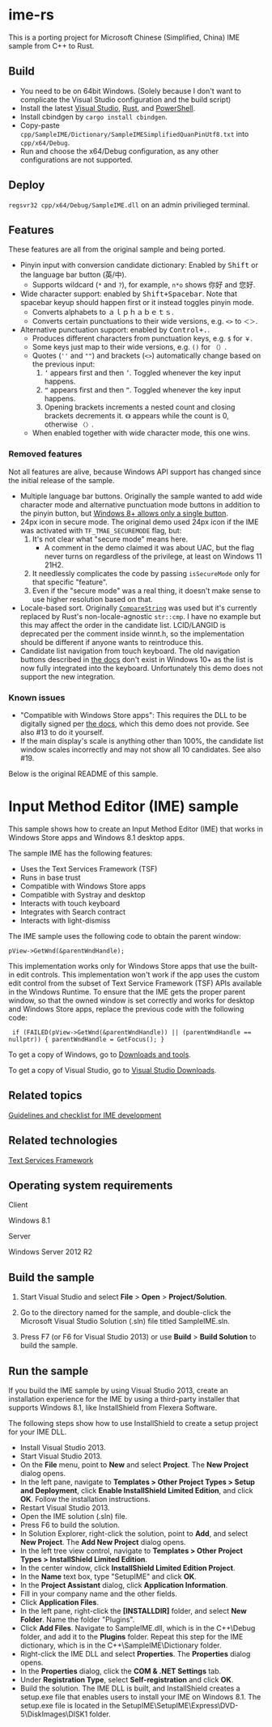 # ime-rs

This is a porting project for Microsoft Chinese (Simplified, China) IME sample from C++ to Rust.

## Build

* You need to be on 64bit Windows. (Solely because I don't want to complicate the Visual Studio configuration and the build script)
* Install the latest [Visual Studio](https://visualstudio.microsoft.com/downloads/), [Rust](https://www.rust-lang.org/), and [PowerShell](https://www.microsoft.com/store/productId/9MZ1SNWT0N5D).
* Install cbindgen by `cargo install cbindgen`.
* Copy-paste `cpp/SampleIME/Dictionary/SampleIMESimplifiedQuanPinUtf8.txt` into `cpp/x64/Debug`.
* Run and choose the x64/Debug configuration, as any other configurations are not supported.

## Deploy

`regsvr32 cpp/x64/Debug/SampleIME.dll` on an admin privilieged terminal.

## Features

These features are all from the original sample and being ported.

* Pinyin input with conversion candidate dictionary: Enabled by <kbd>Shift</kbd> or the language bar button (英/中).
  * Supports wildcard (`*` and `?`), for example, `n*o` shows 你好 and 您好.
* Wide character support: enabled by <kbd>Shift+Spacebar</kbd>. Note that spacebar keyup should happen first or it instead toggles pinyin mode.
  * Converts alphabets to ａｌｐｈａｂｅｔｓ.
  * Converts certain punctuations to their wide versions, e.g. `<>` to `＜＞`.
* Alternative punctuation support: enabled by <kbd>Control+.</kbd>.
  * Produces different characters from punctuation keys, e.g. `$` for `￥`.
  * Some keys just map to their wide versions, e.g. `()` for `（）`.
  * Quotes (`''` and `""`) and brackets (`<>`) automatically change based on the previous input:
    1. `‘` appears first and then `’`. Toggled whenever the key input happens.
    1. `“` appears first and then `”`. Toggled whenever the key input happens.
    1. Opening brackets increments a nested count and closing brackets decrements it. `《》` appears while the count is 0, otherwise `〈〉`.
  * When enabled together with wide character mode, this one wins.

### Removed features

Not all features are alive, because Windows API support has changed since the initial release of the sample.

* Multiple language bar buttons. Originally the sample wanted to add wide character mode and alternative punctuation mode buttons in addition to the pinyin button, but [Windows 8+ allows only a single button](https://docs.microsoft.com/en-us/windows/win32/api/ctfutb/nf-ctfutb-itflangbaritem-getinfo#parameters).
* 24px icon in secure mode. The original demo used 24px icon if the IME was activated with `TF_TMAE_SECUREMODE` flag, but:
  1. It's not clear what "secure mode" means here.
      * A comment in the demo claimed it was about UAC, but the flag never turns on regardless of the privilege, at least on Windows 11 21H2.
  1. It needlessly complicates the code by passing `isSecureMode` only for that specific "feature".
  1. Even if the "secure mode" was a real thing, it doesn't make sense to use higher resolution based on that.
* Locale-based sort. Originally [`CompareString`](https://docs.microsoft.com/en-us/windows/win32/api/stringapiset/nf-stringapiset-comparestringw) was used but it's currently replaced by Rust's non-locale-agnostic `str::cmp`. I have no example but this may affect the order in the candidate list. LCID/LANGID is deprecated per the comment inside winnt.h, so the implementation should be different if anyone wants to reintroduce this.
* Candidate list navigation from touch keyboard. The old navigation buttons described in [the docs](https://docs.microsoft.com/en-us/windows/apps/design/input/input-method-editor-requirements#touch-optimized-layout) don't exist in Windows 10+ as the list is now fully integrated into the keyboard. Unfortunately this demo does not support the new integration.

### Known issues

* "Compatible with Windows Store apps": This requires the DLL to be digitally signed per [the docs](https://docs.microsoft.com/en-us/windows/apps/design/input/input-method-editors#requirements-for-imes), which this demo does not provide. See also #13 to do it yourself.
* If the main display's scale is anything other than 100%, the candidate list window scales incorrectly and may not show all 10 candidates. See also #19.

Below is the original README of this sample.

# Input Method Editor (IME) sample

This sample shows how to create an Input Method Editor (IME) that works in Windows Store apps and Windows 8.1 desktop apps.

The sample IME has the following features:

- Uses the Text Services Framework (TSF)
- Runs in base trust
- Compatible with Windows Store apps
- Compatible with Systray and desktop
- Interacts with touch keyboard
- Integrates with Search contract
- Interacts with light-dismiss

The IME sample uses the following code to obtain the parent window:

`pView->GetWnd(&parentWndHandle);`

This implementation works only for Windows Store apps that use the built-in edit controls. This implementation won't work if the app uses the custom edit control from the subset of Text Service Framework (TSF) APIs available in the Windows Runtime. To ensure that the IME gets the proper parent window, so that the owned window is set correctly and works for desktop and Windows Store apps, replace the previous code with the following code:

` if (FAILED(pView->GetWnd(&parentWndHandle)) || (parentWndHandle == nullptr)) { parentWndHandle = GetFocus(); }`

To get a copy of Windows, go to [Downloads and tools](http://go.microsoft.com/fwlink/p/?linkid=301696).

To get a copy of Visual Studio, go to [Visual Studio Downloads](http://go.microsoft.com/fwlink/p/?linkid=301697).

## Related topics

[Guidelines and checklist for IME development](http://go.microsoft.com/fwlink/p/?linkid=262401)

## Related technologies

[Text Services Framework](http://go.microsoft.com/fwlink/p/?linkid=262402)

## Operating system requirements

Client

Windows 8.1

Server

Windows Server 2012 R2

## Build the sample

1.  Start Visual Studio and select **File** \> **Open** \> **Project/Solution**.

2.  Go to the directory named for the sample, and double-click the Microsoft Visual Studio Solution (.sln) file titled SampleIME.sln.

3.  Press F7 (or F6 for Visual Studio 2013) or use **Build** \> **Build Solution** to build the sample.

## Run the sample

If you build the IME sample by using Visual Studio 2013, create an installation experience for the IME by using a third-party installer that supports Windows 8.1, like InstallShield from Flexera Software.

The following steps show how to use InstallShield to create a setup project for your IME DLL.

- Install Visual Studio 2013.
- Start Visual Studio 2013.
- On the **File** menu, point to **New** and select **Project**. The **New Project** dialog opens.
- In the left pane, navigate to **Templates \> Other Project Types \> Setup and Deployment**, click **Enable InstallShield Limited Edition**, and click **OK**. Follow the installation instructions.
- Restart Visual Studio 2013.
- Open the IME solution (.sln) file.
- Press F6 to build the solution.
- In Solution Explorer, right-click the solution, point to **Add**, and select **New Project**. The **Add New Project** dialog opens.
- In the left tree view control, navigate to **Templates \> Other Project Types \> InstallShield Limited Edition**.
- In the center window, click **InstallShield Limited Edition Project**.
- In the **Name** text box, type "SetupIME" and click **OK**.
- In the **Project Assistant** dialog, click **Application Information**.
- Fill in your company name and the other fields.
- Click **Application Files**.
- In the left pane, right-click the **[INSTALLDIR]** folder, and select **New Folder**. Name the folder "Plugins".
- Click **Add Files**. Navigate to SampleIME.dll, which is in the C++\\Debug folder, and add it to the **Plugins** folder. Repeat this step for the IME dictionary, which is in the C++\\SampleIME\\Dictionary folder.
- Right-click the IME DLL and select **Properties**. The **Properties** dialog opens.
- In the **Properties** dialog, click the **COM & .NET Settings** tab.
- Under **Registration Type**, select **Self-registration** and click **OK**.
- Build the solution. The IME DLL is built, and InstallShield creates a setup.exe file that enables users to install your IME on Windows 8.1. The setup.exe file is located in the SetupIME\\SetupIME\\Express\\DVD-5\\DiskImages\\DISK1 folder.

